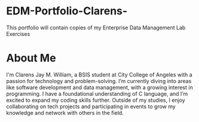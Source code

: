 # EDM-Portfolio-Clarens-
This portfolio will contain copies of my Enterprise Data Management Lab Exercises
# About Me
 I'm Clarens Jay M. William, a BSIS student at City College of Angeles with a passion for technology and problem-solving. I’m currently diving into areas like software development and data management, with a growing interest in programming. I have a foundational understanding of C language, and I’m excited to expand my coding skills further. Outside of my studies, I enjoy collaborating on tech projects and participating in events to grow my knowledge and network with others in the field.
